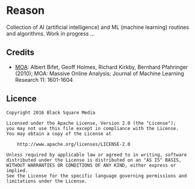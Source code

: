 # Reason

Collection of AI (artificial intelligence) and ML (machine learning)
routines and algorithms. Work in progress ...

## Credits

* [MOA](http://moa.cms.waikato.ac.nz/): Albert Bifet, Geoff Holmes, Richard Kirkby, Bernhard Pfahringer (2010); MOA: Massive Online Analysis; Journal of Machine Learning Research 11: 1601-1604

## Licence

```
Copyright 2016 Black Square Media

Licensed under the Apache License, Version 2.0 (the "License");
you may not use this file except in compliance with the License.
You may obtain a copy of the License at

    http://www.apache.org/licenses/LICENSE-2.0

Unless required by applicable law or agreed to in writing, software
distributed under the License is distributed on an "AS IS" BASIS,
WITHOUT WARRANTIES OR CONDITIONS OF ANY KIND, either express or implied.
See the License for the specific language governing permissions and
limitations under the License.
```
